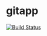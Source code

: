# gitapp
[![Build Status](https://dev.azure.com/muzians010739/AgileProject/_apis/build/status/DevOps581329.gitapp?branchName=master)](https://dev.azure.com/muzians010739/AgileProject/_build/latest?definitionId=3&branchName=master)
